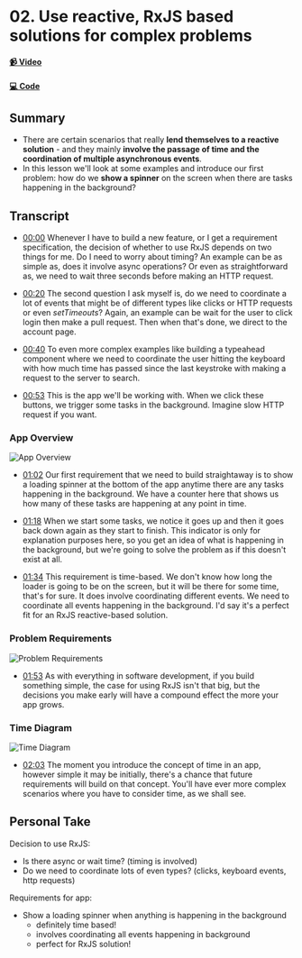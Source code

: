 # 02. Use reactive, RxJS based solutions for complex problems

#### [📹 Video](https://github.com/rarmatei/egghead-thinking-reactively/blob/lesson-02/src/lesson-code/TaskProgressService.js)

#### [💻 Code](https://github.com/rarmatei/egghead-thinking-reactively/blob/lesson-01/src/lesson-code/TaskProgressService.js)

## Summary

- There are certain scenarios that really **lend themselves to a reactive solution** - and they mainly **involve the passage of time and the coordination of multiple asynchronous events**.
- In this lesson we'll look at some examples and introduce our first problem: how do we **show a spinner** on the screen when there are tasks happening in the background?

## Transcript

- [00:00](https://egghead.io/lessons/rxjs-use-reactive-rxjs-based-solutions-for-complex-problems#t=0) Whenever I have to build a new feature, or I get a requirement specification, the decision of whether to use RxJS depends on two things for me. Do I need to worry about timing? An example can be as simple as, does it involve async operations? Or even as straightforward as, we need to wait three seconds before making an HTTP request.

- [00:20](https://egghead.io/lessons/rxjs-use-reactive-rxjs-based-solutions-for-complex-problems#t=20) The second question I ask myself is, do we need to coordinate a lot of events that might be of different types like clicks or HTTP requests or even _setTimeouts_? Again, an example can be wait for the user to click login then make a pull request. Then when that's done, we direct to the account page.

- [00:40](https://egghead.io/lessons/rxjs-use-reactive-rxjs-based-solutions-for-complex-problems#t=40) To even more complex examples like building a typeahead component where we need to coordinate the user hitting the keyboard with how much time has passed since the last keystroke with making a request to the server to search.

- [00:53](https://egghead.io/lessons/rxjs-use-reactive-rxjs-based-solutions-for-complex-problems#t=53) This is the app we'll be working with. When we click these buttons, we trigger some tasks in the background. Imagine slow HTTP request if you want.

### App Overview

![App Overview](https://res.cloudinary.com/dg3gyk0gu/image/upload/v1585168479/transcript-images/egghead-use-reactive-rxjs-based-solutions-for-complex-problems-app-overview.jpg)

- [01:02](https://egghead.io/lessons/rxjs-use-reactive-rxjs-based-solutions-for-complex-problems#t=62) Our first requirement that we need to build straightaway is to show a loading spinner at the bottom of the app anytime there are any tasks happening in the background. We have a counter here that shows us how many of these tasks are happening at any point in time.

- [01:18](https://egghead.io/lessons/rxjs-use-reactive-rxjs-based-solutions-for-complex-problems#t=78) When we start some tasks, we notice it goes up and then it goes back down again as they start to finish. This indicator is only for explanation purposes here, so you get an idea of what is happening in the background, but we're going to solve the problem as if this doesn't exist at all.

- [01:34](https://egghead.io/lessons/rxjs-use-reactive-rxjs-based-solutions-for-complex-problems#t=94) This requirement is time-based. We don't know how long the loader is going to be on the screen, but it will be there for some time, that's for sure. It does involve coordinating different events. We need to coordinate all events happening in the background. I'd say it's a perfect fit for an RxJS reactive-based solution.

### Problem Requirements

![Problem Requirements](https://res.cloudinary.com/dg3gyk0gu/image/upload/v1585168491/transcript-images/egghead-use-reactive-rxjs-based-solutions-for-complex-problems-problem-requirements.jpg)

- [01:53](https://egghead.io/lessons/rxjs-use-reactive-rxjs-based-solutions-for-complex-problems#t=113) As with everything in software development, if you build something simple, the case for using RxJS isn't that big, but the decisions you make early will have a compound effect the more your app grows.

### Time Diagram

![Time Diagram](https://res.cloudinary.com/dg3gyk0gu/image/upload/v1585168481/transcript-images/egghead-use-reactive-rxjs-based-solutions-for-complex-problems-time-diagram.jpg)

- [02:03](https://egghead.io/lessons/rxjs-use-reactive-rxjs-based-solutions-for-complex-problems#t=123) The moment you introduce the concept of time in an app, however simple it may be initially, there's a chance that future requirements will build on that concept. You'll have ever more complex scenarios where you have to consider time, as we shall see.

## Personal Take

Decision to use RxJS:

- Is there async or wait time? (timing is involved)
- Do we need to coordinate lots of even types? (clicks, keyboard events, http requests)

Requirements for app:

- Show a loading spinner when anything is happening in the background
  - definitely time based!
  - involves coordinating all events happening in background
  - perfect for RxJS solution!
